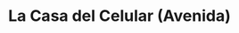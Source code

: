 ---
title: "La Casa del Celular (Avenida)"
url: /pergamino/la-casa-del-celular-avenida/
shop: Handy
---